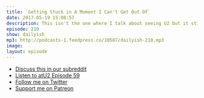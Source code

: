 ```yaml
---
title: `Getting Stuck in A Moment I Can't Get Out Of`
date: 2017-05-19 15:08:57
description: This isn't the one where I talk about seeing U2 but it still kind of ends up being that.
episode: 210
show: dailyish
mp3: http://podcasts-1.feedpress.co/10587/dailyish-210.mp3
image:
layout: episode
---
```



* [Discuss this in our subreddit](#)
* [Listen to atU2 Episode 59](https://goodstuff.fm/atu2/59)
* [Follow me on Twitter](https://www.twitter.com/ichris)
* [Support me on Patreon](https://www.patreon.com/ichris)
